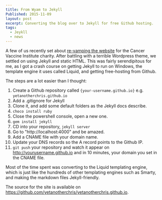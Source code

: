 ```yaml
---
title: From Wyam to Jekyll
Published: 2015-11-09
layout: post
excerpt: Converting the blog over to Jekyll for free Github hosting.
tags:
  - Jeykll
  - news
---
```

A few of us recently set about [re-vamping the website](https://github.com/CancerVaccine/cancervaccine.github.io) for the Cancer Vaccine Institute charity. After battling with a terrible Wordpress theme, we settled on using Jekyll and static HTML. This was fairly serendipitous for me, as I got a crash course on getting Jekyll to run on Windows, the template engine it uses called Liquid, and getting free-hosting from Github.

The steps are a lot easier than I thought:

1. Create a Github repository called `{your-username.github.io}` e.g. `yetanotherchris.github.io`
2. Add a .gitignore for Jekyll
3. Clone it, and add some default folders as the Jekyll docs describe.
4. `choco install ruby`
5. Close the powershell console, open a new one.
6. `gem install jekyll`
7. CD into your repository, `jekyll server`
8. Go to "http://localhost:4000" and be amazed.
9. Add a CNAME file with your domain name.
10. Update your DNS records so the A record points to the Github IP.
11. `git push` your repository and watch it appear on http://yourusername.github.io and in 10 minutes, your domain you set in the CNAME file.

Most of the time spent was converting to the Liquid templating engine, which is just like the hundreds of other templating engines such as Smarty, and making the markdown files Jekyll-friendly.

The source for the site is available on https://github.com/yetanotherchris/yetanotherchris.github.io.
